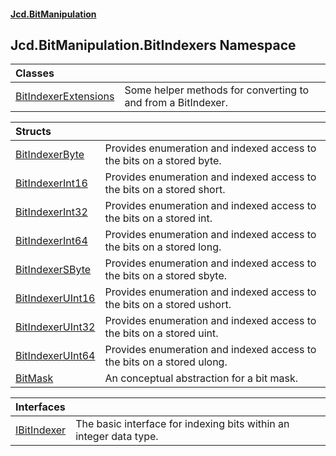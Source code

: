 #### [Jcd.BitManipulation](index.md 'index')

## Jcd.BitManipulation.BitIndexers Namespace

| Classes | |
| :--- | :--- |
| [BitIndexerExtensions](Jcd.BitManipulation.BitIndexers.BitIndexerExtensions.md 'Jcd.BitManipulation.BitIndexers.BitIndexerExtensions') | Some helper methods for converting to and from a BitIndexer. |

| Structs | |
| :--- | :--- |
| [BitIndexerByte](Jcd.BitManipulation.BitIndexers.BitIndexerByte.md 'Jcd.BitManipulation.BitIndexers.BitIndexerByte') | Provides enumeration and indexed access to the bits on a stored byte. |
| [BitIndexerInt16](Jcd.BitManipulation.BitIndexers.BitIndexerInt16.md 'Jcd.BitManipulation.BitIndexers.BitIndexerInt16') | Provides enumeration and indexed access to the bits on a stored short. |
| [BitIndexerInt32](Jcd.BitManipulation.BitIndexers.BitIndexerInt32.md 'Jcd.BitManipulation.BitIndexers.BitIndexerInt32') | Provides enumeration and indexed access to the bits on a stored int. |
| [BitIndexerInt64](Jcd.BitManipulation.BitIndexers.BitIndexerInt64.md 'Jcd.BitManipulation.BitIndexers.BitIndexerInt64') | Provides enumeration and indexed access to the bits on a stored long. |
| [BitIndexerSByte](Jcd.BitManipulation.BitIndexers.BitIndexerSByte.md 'Jcd.BitManipulation.BitIndexers.BitIndexerSByte') | Provides enumeration and indexed access to the bits on a stored sbyte. |
| [BitIndexerUInt16](Jcd.BitManipulation.BitIndexers.BitIndexerUInt16.md 'Jcd.BitManipulation.BitIndexers.BitIndexerUInt16') | Provides enumeration and indexed access to the bits on a stored ushort. |
| [BitIndexerUInt32](Jcd.BitManipulation.BitIndexers.BitIndexerUInt32.md 'Jcd.BitManipulation.BitIndexers.BitIndexerUInt32') | Provides enumeration and indexed access to the bits on a stored uint. |
| [BitIndexerUInt64](Jcd.BitManipulation.BitIndexers.BitIndexerUInt64.md 'Jcd.BitManipulation.BitIndexers.BitIndexerUInt64') | Provides enumeration and indexed access to the bits on a stored ulong. |
| [BitMask](Jcd.BitManipulation.BitIndexers.BitMask.md 'Jcd.BitManipulation.BitIndexers.BitMask') | An conceptual abstraction for a bit mask. |

| Interfaces | |
| :--- | :--- |
| [IBitIndexer](Jcd.BitManipulation.BitIndexers.IBitIndexer.md 'Jcd.BitManipulation.BitIndexers.IBitIndexer') | The basic interface for indexing bits within an integer data type. |
